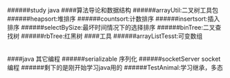 ######study java
####算法导论和数据结构
######arrayUtil:二叉树工具包
######heapsort:堆排序
######countsort:计数排序
######insertsort:插入排序
######selectBySize:最坏时间情况下的选择排序
######binTree:二叉查找树
######rbTree:红黑树
####工具
######arrayListTesst:可变数组
######
####java 其它编程
######serializable 序列化
######socketServer socket编程
######剩下的是刚开始学习java用的
######TestAnimal:学习继承，多态


